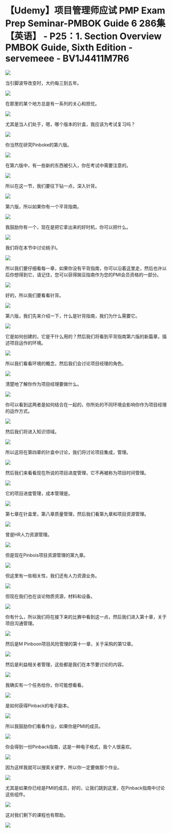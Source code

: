 # 【Udemy】项目管理师应试 PMP Exam Prep Seminar-PMBOK Guide 6  286集【英语】 - P25：1. Section Overview PMBOK Guide, Sixth Edition - servemeee - BV1J4411M7R6

![](img/3d7538679ca4f69bae97e3dfb210fadc_0.png)

当引脚波导改变时，大约每三到五年。

![](img/3d7538679ca4f69bae97e3dfb210fadc_2.png)

在那里的某个地方总是有一系列的关心和担忧。

![](img/3d7538679ca4f69bae97e3dfb210fadc_4.png)

尤其是当人们处于，嗯，哪个版本的针盒，我应该为考试复习吗？

![](img/3d7538679ca4f69bae97e3dfb210fadc_6.png)

你当然在研究Pinboke的第六版。

![](img/3d7538679ca4f69bae97e3dfb210fadc_8.png)

在第六版中，有一些新的东西被引入，你在考试中需要注意的。

![](img/3d7538679ca4f69bae97e3dfb210fadc_10.png)

所以在这一节，我们要往下钻一点，深入针背。

![](img/3d7538679ca4f69bae97e3dfb210fadc_12.png)

第六版，所以如果你有一个平背指南。

![](img/3d7538679ca4f69bae97e3dfb210fadc_14.png)

我鼓励你有一个，现在是把它拿出来的好时机，你可以把什么。

![](img/3d7538679ca4f69bae97e3dfb210fadc_16.png)

我们将在本节中讨论桃子I。

![](img/3d7538679ca4f69bae97e3dfb210fadc_18.png)

所以我们要仔细看每一章，如果你没有平背指南，你可以沿着这里走，然后也许以后你想得到它，请记住，您可以获得豌豆指南作为您的PMI会员资格的一部分。



![](img/3d7538679ca4f69bae97e3dfb210fadc_20.png)

好的，所以我们要看看针背。

![](img/3d7538679ca4f69bae97e3dfb210fadc_22.png)

第六版，我们先来介绍一下，什么是针背指南，我们为什么需要它。

![](img/3d7538679ca4f69bae97e3dfb210fadc_24.png)

它是如何创建的，它是干什么用的？然后我们将看到平背指南第六版的新篇章，描述项目运作的环境。

![](img/3d7538679ca4f69bae97e3dfb210fadc_26.png)

所以我们看看环境的概念，然后我们会讨论项目经理的角色。

![](img/3d7538679ca4f69bae97e3dfb210fadc_28.png)

清楚地了解你作为项目经理要做什么。

![](img/3d7538679ca4f69bae97e3dfb210fadc_30.png)

你可以看到这两者是如何结合在一起的，你所处的不同环境会影响你作为项目经理的运作方式。

![](img/3d7538679ca4f69bae97e3dfb210fadc_32.png)

然后我们将进入知识领域。

![](img/3d7538679ca4f69bae97e3dfb210fadc_34.png)

所以这将在第四章的针盒中讨论，我们将讨论项目集成，管理。

![](img/3d7538679ca4f69bae97e3dfb210fadc_36.png)

然后我们来看看现在所说的项目进度管理，它不再被称为项目时间管理。

![](img/3d7538679ca4f69bae97e3dfb210fadc_38.png)

它的项目进度管理，成本管理是。

![](img/3d7538679ca4f69bae97e3dfb210fadc_40.png)

第七章在针盒里，第八章质量管理，然后我们看第九章和项目资源管理。

![](img/3d7538679ca4f69bae97e3dfb210fadc_42.png)

曾是HR人力资源管理。

![](img/3d7538679ca4f69bae97e3dfb210fadc_44.png)

但是现在Pinbois项目资源管理的第九章。

![](img/3d7538679ca4f69bae97e3dfb210fadc_46.png)

但这里有一些相关性，我们还有人力资源业务。

![](img/3d7538679ca4f69bae97e3dfb210fadc_48.png)

但现在我们也在谈论物质资源，材料和设备。

![](img/3d7538679ca4f69bae97e3dfb210fadc_50.png)

你有什么，所以我们将在接下来的比赛中看到这一点，然后我们进入第十章，关于项目沟通管理。

![](img/3d7538679ca4f69bae97e3dfb210fadc_52.png)

然后是M Pinboon项目风险管理的第十一章，关于采购的第12章。

![](img/3d7538679ca4f69bae97e3dfb210fadc_54.png)

然后是利益相关者管理，这些都是我们在本节要讨论的内容。

![](img/3d7538679ca4f69bae97e3dfb210fadc_56.png)

我确实有一个任务给你，你可能想看看。

![](img/3d7538679ca4f69bae97e3dfb210fadc_58.png)

是如何获得Pinback的电子副本。

![](img/3d7538679ca4f69bae97e3dfb210fadc_60.png)

所以我鼓励你们看看作业，如果你是PMI的成员。

![](img/3d7538679ca4f69bae97e3dfb210fadc_62.png)

你会得到一份Pinback指南，这是一种电子格式，我个人很喜欢。

![](img/3d7538679ca4f69bae97e3dfb210fadc_64.png)

因为这样我就可以搜索关键字，所以你一定要做那个作业。

![](img/3d7538679ca4f69bae97e3dfb210fadc_66.png)

尤其是如果你已经是PMI的成员，好的，让我们跳到这里，在Pinback指南中讨论这些组件。

![](img/3d7538679ca4f69bae97e3dfb210fadc_68.png)

这对我们剩下的课程也有帮助。

![](img/3d7538679ca4f69bae97e3dfb210fadc_70.png)